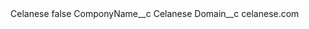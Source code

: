 <?xml version="1.0" encoding="UTF-8"?>
<CustomMetadata xmlns="http://soap.sforce.com/2006/04/metadata" xmlns:xsi="http://www.w3.org/2001/XMLSchema-instance" xmlns:xsd="http://www.w3.org/2001/XMLSchema">
    <label>Celanese</label>
    <protected>false</protected>
    <values>
        <field>ComponyName__c</field>
        <value xsi:type="xsd:string">Celanese</value>
    </values>
    <values>
        <field>Domain__c</field>
        <value xsi:type="xsd:string">celanese.com</value>
    </values>
</CustomMetadata>
